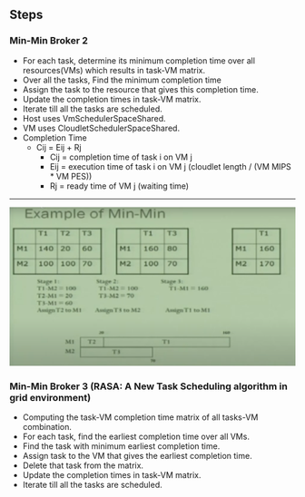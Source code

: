 ## Steps

### Min-Min Broker 2

* For each task, determine its minimum completion time over all resources(VMs) which results in task-VM matrix.
* Over all the tasks, Find the minimum completion time
* Assign the task to the resource that gives this completion time.
* Update the completion times in task-VM matrix.
* Iterate till all the tasks are scheduled.
* Host uses VmSchedulerSpaceShared.
* VM uses CloudletSchedulerSpaceShared.
* Completion Time
  * Cij = Eij + Rj
    * Cij = completion time of task i on VM j 
    * Eij = execution time of task i on VM j (cloudlet length / (VM MIPS * VM PES))
    * Rj = ready time of VM j (waiting time)

-------------------------------------------------------------------------------------------


![alt text](https://github.com/abhijithremesh/SchedulingHeuristics/blob/main/images/MIN-MIN%20example.PNG)


### Min-Min Broker 3 (RASA: A New Task Scheduling algorithm in grid environment)

* Computing the task-VM completion time matrix of all tasks-VM combination.
* For each task, find the earliest completion time over all VMs.
* Find the task with minimum earliest completion time.
* Assign task to the VM that gives the earliest completion time.
* Delete that task from the matrix.
* Update the completion times in task-VM matrix.
* Iterate till all the tasks are scheduled.
